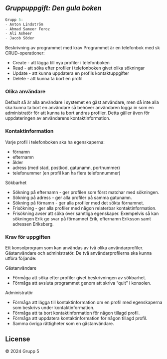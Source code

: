 ## _Gruppuppgift: Den gula boken_
```C#
Grupp 5: 
- Anton Lindström
- Ahmad Sameer Feroz
- Ali Asheer
- Jacob Söder
```
Beskrivning av programmet med krav Programmet är en telefonbok med sk CRUD-operationer:
- Create - att lägga till nya profiler i telefonboken
- Read - att söka efter profiler i telefonboken givet olika sökningar
- Update - att kunna uppdatera en profils kontaktuppgifter 
- Delete - att kunna ta bort en profil

### Olika användare
Default så är alla användare i systemet en gäst användare, men då inte alla ska kunna ta bort en användare så behöver användaren logga in som en administratör för att kunna ta bort andras profiler. Detta gäller även för uppdateringen av användarens kontaktinformation.

### Kontaktinformation
Varje profil i telefonboken ska ha egenskaperna:
 - förnamn
 - efternamn
 - ålder
 - adress (med stad, postkod, gatunamn, portnummer)
 - telefonummer (en profil kan ha flera telefonnummer)

Sökbarhet
 - Sökning på efternamn - ger profilen som först matchar med sökningen.
 - Sökning på adress - ger alla profiler på samma gatunamn.
 - Sökning på förnamn - ger alla profiler med det sökta förnamnet.
 - Frisökning - ger alla profiler med någon relaterbar kontaktinformation.
 - Frisökning avser att söka över samtliga egenskaper. Exempelvis så kan sökningen Erik ge svar på förnamnet Erik, efternamn Eriksson samt adressen Eriksberg.

### Krav för uppgiften
 Ett konsolprogram som kan användas av två olika användarprofiler. Gästanvändare och administratör. De två användarprofilerna ska kunna utföra följande:

Gästanvändare
 - Förmåga att söka efter profiler givet beskrivningen av sökbarhet.
 - Förmåga att avsluta programmet genom att skriva “quit” i konsolen.

Administratör
 - Förmåga att lägga till kontaktinformation om en profil med egenskaperna som beskrivs under kontaktinformation.
 - Förmåga att ta bort kontaktinformation för någon tillagd profil.
 - Förmåga att uppdatera kontaktinformation för någon tillagd profil.
 - Samma övriga rättigheter som en gästanvändare.




## License

© 2024 Grupp 5

